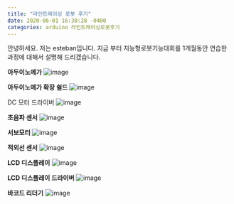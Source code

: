 ```yaml
---
title: "라인트레이싱 로봇 후기"
date: 2020-06-01 16:30:28 -0400
categories: arduino 라인트레이싱로봇후기
---
```


안녕하세요.
저는 esteban입니다.
지금 부터 지능형로봇기능대회를 1개월동안 연습한 과정에 대해서 설명해 드리겠습니다.




<strong>아두이노메가</strong>
![image](/assets/images/2.jpg)


<strong>아두이노메가 확장 쉴드</strong>
![image](/assets/images/4.jpg)


<sttong>DC 모터 드라이버</strong>
![image](/assets/images/5.jpg)


<strong>초음파 센서</strong>
![image](/assets/images/8.jpg)


<strong>서보모터</strong>
![image](/assets/images/9.jpg)


<strong>적외선 센서</strong>
![image](/assets/images/10.jpg)


<strong>LCD 디스플레이</strong>
![image](/assets/images/12.jpg)


<strong>LCD 디스플레이 드라이버</strong>
![image](/assets/images/13.jpg)


<strong>바코드 리더기</strong>
![image](/assets/images/14.jpg)



